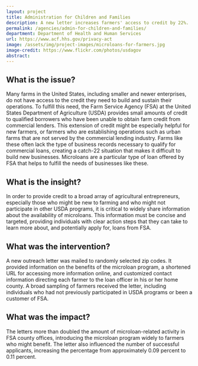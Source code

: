 ```yaml
---
layout: project
title: Administration for Children and Families
description: A new letter increases farmers' access to credit by 22%.
permalink: /agencies/admin-for-children-and-families/
department: Department of Health and Human Services
url: https://www.acf.hhs.gov/privacy-act
image: /assets/img/project-images/microloans-for-farmers.jpg
image-credit: https://www.flickr.com/photos/usdagov
abstract: 
---
```

## What is the issue?

Many farms in the United States, including smaller and newer enterprises, do not have access to the credit they need to build and sustain their operations. To fulfill this need, the Farm Service Agency (FSA) at the United States Department of Agriculture (USDA) provides small amounts of credit to qualified borrowers who have been unable to obtain farm credit from commercial lenders. This extension of credit might be especially helpful for new farmers, or farmers who are establishing operations such as urban farms that are not served by the commercial lending industry. Farms like these often lack the type of business records necessary to qualify for commercial loans, creating a catch-22 situation that makes it difficult to build new businesses. Microloans are a particular type of loan offered by FSA that helps to fulfill the needs of businesses like these.

## What is the insight?

In order to provide credit to a broad array of agricultural entrepreneurs, especially those who might be new to farming and who might not participate in other USDA programs, it is critical to widely share information about the availability of microloans.  This information must be concise and targeted, providing individuals with clear action steps that they can take to learn more about, and potentially apply for, loans from FSA.

## What was the intervention?

A new outreach letter was mailed to randomly selected zip codes. It provided information on the benefits of the microloan program, a shortened URL for accessing more information online, and customized contact information directing each farmer to the loan officer in his or her home county.  A broad sampling of farmers received the letter, including individuals who had not previously participated in USDA programs or been a customer of FSA.

## What was the impact?
The letters more than doubled the amount of microloan-related activity in FSA county offices, introducing the microloan program widely to farmers who might benefit.  The letter also influenced the number of successful applicants, increasing the percentage from approximately 0.09 percent to 0.11 percent.
